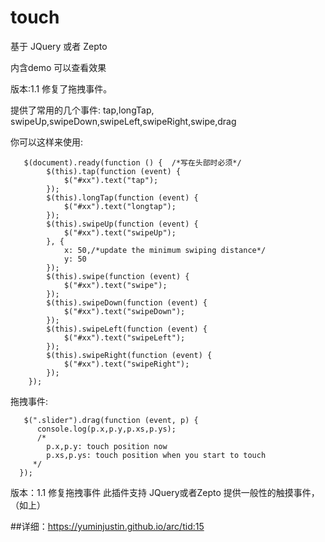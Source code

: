 touch
=====

基于 JQuery 或者 Zepto

内含demo 可以查看效果

版本:1.1     修复了拖拽事件。

提供了常用的几个事件: tap,longTap, swipeUp,swipeDown,swipeLeft,swipeRight,swipe,drag

你可以这样来使用:
       
       $(document).ready(function () {  /*写在头部时必须*/
            $(this).tap(function (event) {
                $("#xx").text("tap");
            });
            $(this).longTap(function (event) {
                $("#xx").text("longtap");
            });
            $(this).swipeUp(function (event) {
                $("#xx").text("swipeUp");
            }, {
                x: 50,/*update the minimum swiping distance*/
                y: 50
            });
            $(this).swipe(function (event) {
                $("#xx").text("swipe");
            });
            $(this).swipeDown(function (event) {
                $("#xx").text("swipeDown");
            });
            $(this).swipeLeft(function (event) {
                $("#xx").text("swipeLeft");
            });
            $(this).swipeRight(function (event) {
                $("#xx").text("swipeRight");
            });
        });

拖拽事件:

       $(".slider").drag(function (event, p) {
          console.log(p.x,p.y,p.xs,p.ys);
          /*
            p.x,p.y: touch position now
            p.xs,p.ys: touch position when you start to touch
         */
      });
      
     
版本：1.1
修复拖拽事件
此插件支持 JQuery或者Zepto
提供一般性的触摸事件，（如上）

##详细：https://yuminjustin.github.io/arc/tid:15


     

